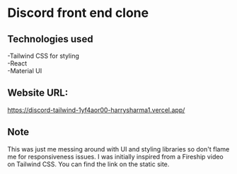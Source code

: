 # Discord front end clone 

## Technologies used
-Tailwind CSS for styling <br>
-React <br>
-Material UI<br>

## Website URL:
https://discord-tailwind-1yf4aor00-harrysharma1.vercel.app/

## Note 
This was just me messing around with UI and styling libraries so don't flame me for responsiveness issues. I was initially inspired from  a Fireship video on Tailwind CSS. You can find the link on the static site.


